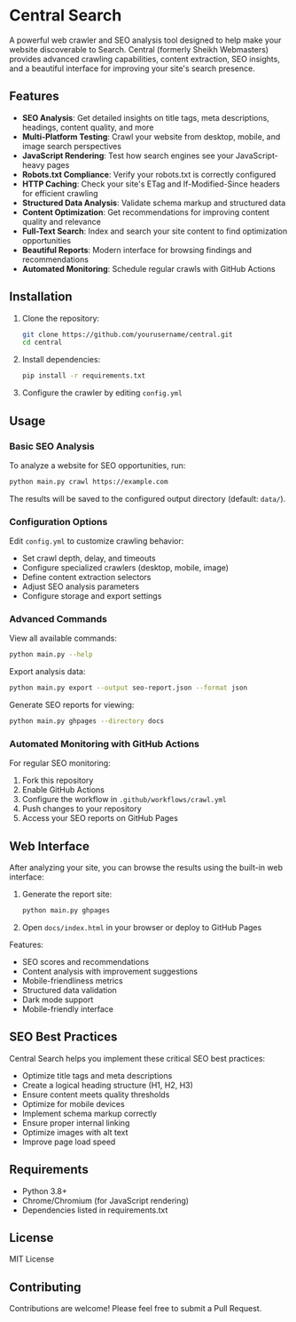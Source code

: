 # Central Search

A powerful web crawler and SEO analysis tool designed to help make your website discoverable to Search. Central (formerly Sheikh Webmasters) provides advanced crawling capabilities, content extraction, SEO insights, and a beautiful interface for improving your site's search presence.

## Features

- **SEO Analysis**: Get detailed insights on title tags, meta descriptions, headings, content quality, and more
- **Multi-Platform Testing**: Crawl your website from desktop, mobile, and image search perspectives
- **JavaScript Rendering**: Test how search engines see your JavaScript-heavy pages
- **Robots.txt Compliance**: Verify your robots.txt is correctly configured
- **HTTP Caching**: Check your site's ETag and If-Modified-Since headers for efficient crawling
- **Structured Data Analysis**: Validate schema markup and structured data
- **Content Optimization**: Get recommendations for improving content quality and relevance
- **Full-Text Search**: Index and search your site content to find optimization opportunities
- **Beautiful Reports**: Modern interface for browsing findings and recommendations
- **Automated Monitoring**: Schedule regular crawls with GitHub Actions

## Installation

1. Clone the repository:
   ```bash
   git clone https://github.com/yourusername/central.git
   cd central
   ```

2. Install dependencies:
   ```bash
   pip install -r requirements.txt
   ```

3. Configure the crawler by editing `config.yml`

## Usage

### Basic SEO Analysis

To analyze a website for SEO opportunities, run:

```bash
python main.py crawl https://example.com
```

The results will be saved to the configured output directory (default: `data/`).

### Configuration Options

Edit `config.yml` to customize crawling behavior:

- Set crawl depth, delay, and timeouts
- Configure specialized crawlers (desktop, mobile, image)
- Define content extraction selectors
- Adjust SEO analysis parameters
- Configure storage and export settings

### Advanced Commands

View all available commands:

```bash
python main.py --help
```

Export analysis data:

```bash
python main.py export --output seo-report.json --format json
```

Generate SEO reports for viewing:

```bash
python main.py ghpages --directory docs
```

### Automated Monitoring with GitHub Actions

For regular SEO monitoring:

1. Fork this repository
2. Enable GitHub Actions
3. Configure the workflow in `.github/workflows/crawl.yml`
4. Push changes to your repository
5. Access your SEO reports on GitHub Pages

## Web Interface

After analyzing your site, you can browse the results using the built-in web interface:

1. Generate the report site:
   ```bash
   python main.py ghpages
   ```

2. Open `docs/index.html` in your browser or deploy to GitHub Pages

Features:
- SEO scores and recommendations
- Content analysis with improvement suggestions
- Mobile-friendliness metrics
- Structured data validation
- Dark mode support
- Mobile-friendly interface

## SEO Best Practices

Central Search helps you implement these critical SEO best practices:

- Optimize title tags and meta descriptions
- Create a logical heading structure (H1, H2, H3)
- Ensure content meets quality thresholds
- Optimize for mobile devices
- Implement schema markup correctly
- Ensure proper internal linking
- Optimize images with alt text
- Improve page load speed

## Requirements

- Python 3.8+
- Chrome/Chromium (for JavaScript rendering)
- Dependencies listed in requirements.txt

## License

MIT License

## Contributing

Contributions are welcome! Please feel free to submit a Pull Request. 